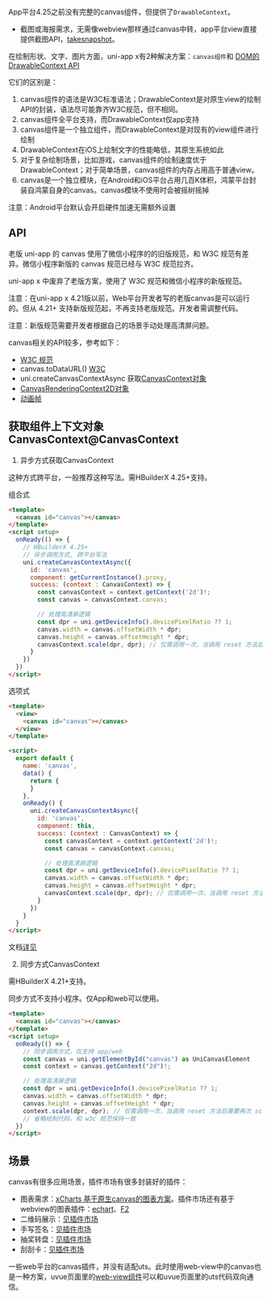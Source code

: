 <!-- ## canvas -->

<!-- UTSCOMJSON.canvas.name -->

<!-- UTSCOMJSON.canvas.description -->

<!-- UTSCOMJSON.canvas.compatibility -->

App平台4.25之前没有完整的canvas组件，但提供了`DrawableContext`。
* 截图或海报需求，无需像webview那样通过canvas中转，app平台view直接提供截图API，[takesnapshot](../dom/unielement.html#takesnapshot)。

在绘制形状、文字、图片方面，uni-app x有2种解决方案：`canvas组件`和 [DOM的DrawableContext API](../dom/drawablecontext.md)

它们的区别是：
1. canvas组件的语法是W3C标准语法；DrawableContext是对原生view的绘制API的封装，语法尽可能靠齐W3C规范，但不相同。
2. canvas组件全平台支持，而DrawableContext仅app支持
3. canvas组件是一个独立组件，而DrawableContext是对现有的view组件进行绘制
4. DrawableContext在iOS上绘制文字的性能略低，其原生系统如此
5. 对于复杂绘制场景，比如游戏，canvas组件的绘制速度优于DrawableContext；对于简单场景，canvas组件的内存占用高于普通view。
6. canvas是一个独立模块，在Android和iOS平台占用几百K体积，鸿蒙平台封装自鸿蒙自身的canvas。canvas模块不使用时会被摇树摇掉

<!-- UTSCOMJSON.canvas.attribute -->

注意：Android平台默认会开启硬件加速无需额外设置

<!-- UTSCOMJSON.canvas.event -->

<!-- UTSCOMJSON.canvas.component_type-->

<!-- UTSCOMJSON.canvas.children -->

## API

老版 uni-app 的 canvas 使用了微信小程序的的旧版规范，和 W3C 规范有差异。微信小程序新版的 canvas 规范已经与 W3C 规范拉齐。

uni-app x 中废弃了老版方案，使用了 W3C 规范和微信小程序的新版规范。

注意：在uni-app x 4.21版以前，Web平台开发者写的老版canvas是可以运行的。但从 4.21+ 支持新版规范起，不再支持老版规范。开发者需调整代码。

注意：新版规范需要开发者根据自己的场景手动处理高清屏问题。

canvas相关的API较多，参考如下：

- [W3C 规范](https://developer.mozilla.org/zh-CN/docs/Web/HTML/Element/canvas)
- canvas.toDataURL()  [W3C](https://developer.mozilla.org/zh-CN/docs/Web/API/HTMLCanvasElement/toDataURL)
- uni.createCanvasContextAsync 获取[CanvasContext对象](../api/create-canvas-context-async.md)
- [CanvasRenderingContext2D对象](../api/canvasrenderingcontext2d.md)
- [动画帧](../api/animation-frame.md)

## 获取组件上下文对象CanvasContext@CanvasContext

1. 异步方式获取CanvasContext

这种方式跨平台，一般推荐这种写法。需HBuilderX 4.25+支持。

组合式

```html
<template>
  <canvas id="canvas"></canvas>
</template>
<script setup>
  onReady(() => {
    // HBuilderX 4.25+
    // 异步调用方式, 跨平台写法
    uni.createCanvasContextAsync({
      id: 'canvas',
      component: getCurrentInstance().proxy,
      success: (context : CanvasContext) => {
        const canvasContext = context.getContext('2d')!;
        const canvas = canvasContext.canvas;

        // 处理高清屏逻辑
        const dpr = uni.getDeviceInfo().devicePixelRatio ?? 1;
        canvas.width = canvas.offsetWidth * dpr;
        canvas.height = canvas.offsetHeight * dpr;
        canvasContext.scale(dpr, dpr); // 仅需调用一次，当调用 reset 方法后需要再次 scale
      }
    })
  })
</script>
```

选项式

```html
<template>
  <view>
    <canvas id="canvas"></canvas>
  </view>
</template>

<script>
  export default {
    name: 'canvas',
    data() {
      return {
      }
    },
    onReady() {
      uni.createCanvasContextAsync({
        id: 'canvas',
        component: this,
        success: (context : CanvasContext) => {
          const canvasContext = context.getContext('2d')!;
          const canvas = canvasContext.canvas;

          // 处理高清屏逻辑
          const dpr = uni.getDeviceInfo().devicePixelRatio ?? 1;
          canvas.width = canvas.offsetWidth * dpr;
          canvas.height = canvas.offsetHeight * dpr;
          canvasContext.scale(dpr, dpr); // 仅需调用一次，当调用 reset 方法后需要再次 scale
        }
      })
    }
  }
</script>
```

文档[详见](../api/create-canvas-context-async.md)

2. 同步方式CanvasContext

需HBuilderX 4.21+支持。

同步方式不支持小程序。仅App和web可以使用。

```html
<template>
  <canvas id="canvas"></canvas>
</template>
<script setup>
  onReady(() => {
    // 同步调用方式，仅支持 app/web
    const canvas = uni.getElementById("canvas") as UniCanvasElement
    const context = canvas.getContext("2d")!;

    // 处理高清屏逻辑
    const dpr = uni.getDeviceInfo().devicePixelRatio ?? 1;
    canvas.width = canvas.offsetWidth * dpr;
    canvas.height = canvas.offsetHeight * dpr;
    context.scale(dpr, dpr); // 仅需调用一次，当调用 reset 方法后需要再次 scale
    // 省略绘制代码，和 w3c 规范保持一致
  })
</script>
```

<!-- UTSCOMJSON.canvas.example -->

## 场景

canvas有很多应用场景，插件市场有很多封装好的插件：

* 图表需求：[xCharts 基于原生canvas的图表方案](https://ext.dcloud.net.cn/plugin?id=21099)。插件市场还有基于webview的图表插件：[echart](https://ext.dcloud.net.cn/search?q=chart&orderBy=Relevance&uni-appx=1)、[F2](https://ext.dcloud.net.cn/search?q=f2&orderBy=Relevance&uni-appx=1)
* 二维码展示：[见插件市场](https://ext.dcloud.net.cn/search?q=%E4%BA%8C%E7%BB%B4%E7%A0%81&uni-appx=1)
* 手写签名：[见插件市场](https://ext.dcloud.net.cn/search?q=%E7%AD%BE%E5%90%8D&orderBy=Relevance&uni-appx=1)
* 抽奖转盘：[见插件市场](https://ext.dcloud.net.cn/search?q=%E8%BD%AC%E7%9B%98&orderBy=Relevance&uni-appx=1)
* 刮刮卡：[见插件市场](https://ext.dcloud.net.cn/search?q=%E5%88%AE%E5%88%AE%E5%8D%A1&orderBy=Relevance&uni-appx=1)

一些web平台的canvas插件，并没有适配uts。此时使用web-view中的canvas也是一种方案，uvue页面里的[web-view组件](./web-view.md)可以和uvue页面里的uts代码双向通信。

<!-- UTSCOMJSON.canvas.reference -->
